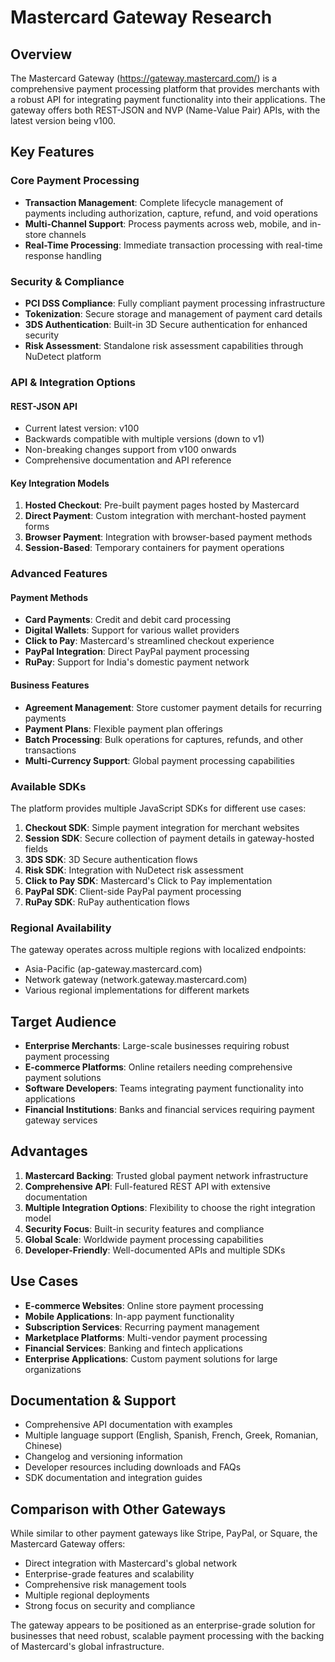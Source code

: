# Mastercard Gateway Research

## Overview

The Mastercard Gateway (https://gateway.mastercard.com/) is a comprehensive payment processing platform that provides merchants with a robust API for integrating payment functionality into their applications. The gateway offers both REST-JSON and NVP (Name-Value Pair) APIs, with the latest version being v100.

## Key Features

### Core Payment Processing
- **Transaction Management**: Complete lifecycle management of payments including authorization, capture, refund, and void operations
- **Multi-Channel Support**: Process payments across web, mobile, and in-store channels
- **Real-Time Processing**: Immediate transaction processing with real-time response handling

### Security & Compliance
- **PCI DSS Compliance**: Fully compliant payment processing infrastructure
- **Tokenization**: Secure storage and management of payment card details
- **3DS Authentication**: Built-in 3D Secure authentication for enhanced security
- **Risk Assessment**: Standalone risk assessment capabilities through NuDetect platform

### API & Integration Options

#### REST-JSON API
- Current latest version: v100
- Backwards compatible with multiple versions (down to v1)
- Non-breaking changes support from v100 onwards
- Comprehensive documentation and API reference

#### Key Integration Models
1. **Hosted Checkout**: Pre-built payment pages hosted by Mastercard
2. **Direct Payment**: Custom integration with merchant-hosted payment forms
3. **Browser Payment**: Integration with browser-based payment methods
4. **Session-Based**: Temporary containers for payment operations

### Advanced Features

#### Payment Methods
- **Card Payments**: Credit and debit card processing
- **Digital Wallets**: Support for various wallet providers
- **Click to Pay**: Mastercard's streamlined checkout experience
- **PayPal Integration**: Direct PayPal payment processing
- **RuPay**: Support for India's domestic payment network

#### Business Features
- **Agreement Management**: Store customer payment details for recurring payments
- **Payment Plans**: Flexible payment plan offerings
- **Batch Processing**: Bulk operations for captures, refunds, and other transactions
- **Multi-Currency Support**: Global payment processing capabilities

### Available SDKs

The platform provides multiple JavaScript SDKs for different use cases:

1. **Checkout SDK**: Simple payment integration for merchant websites
2. **Session SDK**: Secure collection of payment details in gateway-hosted fields
3. **3DS SDK**: 3D Secure authentication flows
4. **Risk SDK**: Integration with NuDetect risk assessment
5. **Click to Pay SDK**: Mastercard's Click to Pay implementation
6. **PayPal SDK**: Client-side PayPal payment processing
7. **RuPay SDK**: RuPay authentication flows

### Regional Availability

The gateway operates across multiple regions with localized endpoints:
- Asia-Pacific (ap-gateway.mastercard.com)
- Network gateway (network.gateway.mastercard.com)
- Various regional implementations for different markets

## Target Audience

- **Enterprise Merchants**: Large-scale businesses requiring robust payment processing
- **E-commerce Platforms**: Online retailers needing comprehensive payment solutions
- **Software Developers**: Teams integrating payment functionality into applications
- **Financial Institutions**: Banks and financial services requiring payment gateway services

## Advantages

1. **Mastercard Backing**: Trusted global payment network infrastructure
2. **Comprehensive API**: Full-featured REST API with extensive documentation
3. **Multiple Integration Options**: Flexibility to choose the right integration model
4. **Security Focus**: Built-in security features and compliance
5. **Global Scale**: Worldwide payment processing capabilities
6. **Developer-Friendly**: Well-documented APIs and multiple SDKs

## Use Cases

- **E-commerce Websites**: Online store payment processing
- **Mobile Applications**: In-app payment functionality
- **Subscription Services**: Recurring payment management
- **Marketplace Platforms**: Multi-vendor payment processing
- **Financial Services**: Banking and fintech applications
- **Enterprise Applications**: Custom payment solutions for large organizations

## Documentation & Support

- Comprehensive API documentation with examples
- Multiple language support (English, Spanish, French, Greek, Romanian, Chinese)
- Changelog and versioning information
- Developer resources including downloads and FAQs
- SDK documentation and integration guides

## Comparison with Other Gateways

While similar to other payment gateways like Stripe, PayPal, or Square, the Mastercard Gateway offers:
- Direct integration with Mastercard's global network
- Enterprise-grade features and scalability
- Comprehensive risk management tools
- Multiple regional deployments
- Strong focus on security and compliance

The gateway appears to be positioned as an enterprise-grade solution for businesses that need robust, scalable payment processing with the backing of Mastercard's global infrastructure.